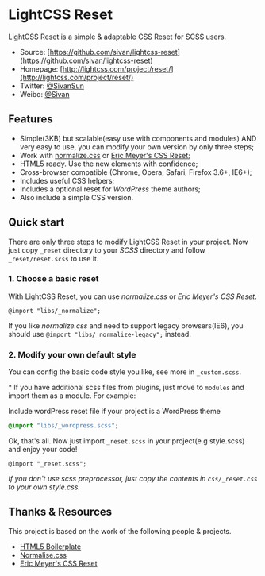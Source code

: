 # LightCSS Reset

LightCSS Reset is a simple & adaptable CSS Reset for SCSS users.

* Source: [https://github.com/sivan/lightcss-reset](https://github.com/sivan/lightcss-reset)
* Homepage: [http://lightcss.com/project/reset/](http://lightcss.com/project/reset/)
* Twitter: [@SivanSun](http://twitter.com/SivanSun)
* Weibo: [@Sivan](http://weibo.com/sivan)

## Features

* Simple(3KB) but scalable(easy use with components and modules) AND very easy to use, you can modify your own version by only three steps;
* Work with [normalize.css](http://necolas.github.com/normalize.css/) or [Eric Meyer's CSS Reset](http://meyerweb.com/eric/tools/css/reset/);
* HTML5 ready. Use the new elements with confidence;
* Cross-browser compatible (Chrome, Opera, Safari, Firefox 3.6+, IE6+);
* Includes useful CSS helpers;
* Includes a optional reset for *WordPress* theme authors;
* Also include a simple CSS version.

## Quick start

There are only three steps to modify LightCSS Reset in your project.
Now just copy `_reset` directory to your *SCSS* directory and follow `_reset/reset.scss` to use it.

### 1. Choose a basic reset

With LightCSS Reset, you can use *normalize.css* or *Eric Meyer's CSS Reset*.

```scsss
@import "libs/_normalize";
```

If you like *normalize.css* and need to support legacy browsers(IE6), you should use `@import "libs/_normalize-legacy";` instead.

### 2. Modify your own default style

You can config the basic code style you like, see more in `_custom.scss`.

\* If you have additional scss files from plugins, just move to `modules` and import them as a module. For example:

Include wordPress reset file if your project is a WordPress theme

```scss
@import "libs/_wordpress.scss";
```

Ok, that's all. Now just import `_reset.scss` in your project(e.g style.scss) and enjoy your code!

	@import "_reset.scss";

*If you don't use scss preprocessor, just copy the contents in `css/_reset.css` to your own style.css.*


## Thanks & Resources

This project is based on the work of the following people & projects.

- [HTML5 Boilerplate](https://github.com/h5bp/html5-boilerplate)
- [Normalise.css](http://necolas.github.com/normalize.css/)
- [Eric Meyer's CSS Reset](http://meyerweb.com/eric/tools/css/reset/)
